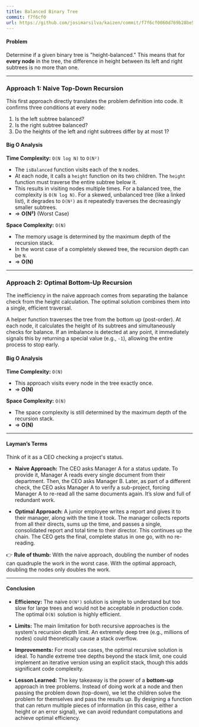 ```yaml
---
title: Balanced Binary Tree
commit: f7f6cf0
url: https://github.com/josimarsilva/kaizen/commit/f7f6cf0060d769b28be5474a3040a98042500368
---
```


#### Problem
Determine if a given binary tree is "height-balanced." This means that for **every node** in the tree, the difference in height between its left and right subtrees is no more than one.

---

### Approach 1: Naive Top-Down Recursion

This first approach directly translates the problem definition into code. It confirms three conditions at every node:
1. Is the left subtree balanced?
2. Is the right subtree balanced?
3. Do the heights of the left and right subtrees differ by at most 1?

#### Big O Analysis

**Time Complexity:** `O(N log N)` to `O(N²)`
- The `isBalanced` function visits each of the `N` nodes.
- At each node, it calls a `height` function on its two children. The `height` function must traverse the entire subtree below it.
- This results in visiting nodes multiple times. For a balanced tree, the complexity is `O(N log N)`. For a skewed, unbalanced tree (like a linked list), it degrades to `O(N²)` as it repeatedly traverses the decreasingly smaller subtrees.
- ⇒ **O(N²)** (Worst Case)

**Space Complexity:** `O(N)`
- The memory usage is determined by the maximum depth of the recursion stack.
- In the worst case of a completely skewed tree, the recursion depth can be `N`.
- ⇒ **O(N)**

---

### Approach 2: Optimal Bottom-Up Recursion

The inefficiency in the naive approach comes from separating the balance check from the height calculation. The optimal solution combines them into a single, efficient traversal.

A helper function traverses the tree from the bottom up (post-order). At each node, it calculates the height of its subtrees and simultaneously checks for balance. If an imbalance is detected at any point, it immediately signals this by returning a special value (e.g., `-1`), allowing the entire process to stop early.

#### Big O Analysis

**Time Complexity:** `O(N)`
- This approach visits every node in the tree exactly once.
- ⇒ **O(N)**

**Space Complexity:** `O(N)`
- The space complexity is still determined by the maximum depth of the recursion stack.
- ⇒ **O(N)**

---

#### Layman’s Terms

Think of it as a CEO checking a project's status.

- **Naive Approach:** The CEO asks Manager A for a status update. To provide it, Manager A reads every single document from their department. Then, the CEO asks Manager B. Later, as part of a different check, the CEO asks Manager A to verify a sub-project, forcing Manager A to re-read all the same documents again. It’s slow and full of redundant work.

- **Optimal Approach:** A junior employee writes a report and gives it to their manager, along with the time it took. The manager collects reports from all their directs, sums up the time, and passes a single, consolidated report and total time to their director. This continues up the chain. The CEO gets the final, complete status in one go, with no re-reading.

👉 **Rule of thumb:** With the naive approach, doubling the number of nodes can quadruple the work in the worst case. With the optimal approach, doubling the nodes only doubles the work.

---

#### Conclusion

- **Efficiency:** The naive `O(N²)` solution is simple to understand but too slow for large trees and would not be acceptable in production code. The optimal `O(N)` solution is highly efficient.

- **Limits:** The main limitation for both recursive approaches is the system's recursion depth limit. An extremely deep tree (e.g., millions of nodes) could theoretically cause a stack overflow.

- **Improvements:** For most use cases, the optimal recursive solution is ideal. To handle extreme tree depths beyond the stack limit, one could implement an iterative version using an explicit stack, though this adds significant code complexity.

- **Lesson Learned:** The key takeaway is the power of a **bottom-up** approach in tree problems. Instead of doing work at a node and then passing the problem down (top-down), we let the children solve the problem for themselves and pass the results *up*. By designing a function that can return multiple pieces of information (in this case, either a height or an error signal), we can avoid redundant computations and achieve optimal efficiency.
